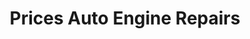 ---
title: "Prices Auto Engine Repairs"
url: /chesapeake/prices-auto-engine-repairs/
shop: Autowerkstatt
---
